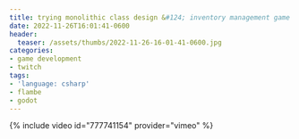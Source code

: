 ```yaml
---
title: trying monolithic class design &#124; inventory management game
date: 2022-11-26T16:01:41-0600
header:
  teaser: /assets/thumbs/2022-11-26-16-01-41-0600.jpg
categories:
- game development
- twitch
tags:
- 'language: csharp'
- flambe
- godot
---
```

{% include video id="777741154" provider="vimeo" %}
